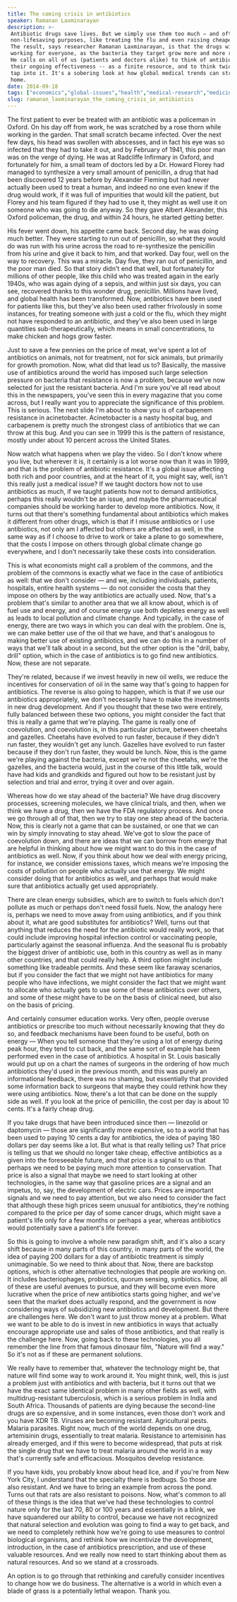 ```yaml
---
title: The coming crisis in antibiotics
speaker: Ramanan Laxminarayan
description: >-
 Antibiotic drugs save lives. But we simply use them too much — and often for
 non-lifesaving purposes, like treating the flu and even raising cheaper chickens.
 The result, says researcher Ramanan Laxminarayan, is that the drugs will stop
 working for everyone, as the bacteria they target grow more and more resistant.
 He calls on all of us (patients and doctors alike) to think of antibiotics -- and
 their ongoing effectiveness -- as a finite resource, and to think twice before we
 tap into it. It's a sobering look at how global medical trends can strike
 home.
date: 2014-09-18
tags: ["economics","global-issues","health","medical-research","medicine","pharmaceuticals"]
slug: ramanan_laxminarayan_the_coming_crisis_in_antibiotics
---
```


The first patient to ever be treated with an antibiotic was a policeman in Oxford. On his
day off from work, he was scratched by a rose thorn while working in the garden. That
small scratch became infected. Over the next few days, his head was swollen with
abscesses, and in fact his eye was so infected that they had to take it out, and by
February of 1941, this poor man was on the verge of dying. He was at Radcliffe Infirmary
in Oxford, and fortunately for him, a small team of doctors led by a Dr. Howard Florey had
managed to synthesize a very small amount of penicillin, a drug that had been discovered
12 years before by Alexander Fleming but had never actually been used to treat a human,
and indeed no one even knew if the drug would work, if it was full of impurities that
would kill the patient, but Florey and his team figured if they had to use it, they might
as well use it on someone who was going to die anyway. So they gave Albert Alexander, this
Oxford policeman, the drug, and within 24 hours, he started getting better.

His fever went down, his appetite came back. Second day, he was doing much better. They
were starting to run out of penicillin, so what they would do was run with his urine
across the road to re-synthesize the penicillin from his urine and give it back to him,
and that worked. Day four, well on the way to recovery. This was a miracle. Day five, they
ran out of penicillin, and the poor man died. So that story didn't end that well, but
fortunately for millions of other people, like this child who was treated again in the
early 1940s, who was again dying of a sepsis, and within just six days, you can see,
recovered thanks to this wonder drug, penicillin. Millions have lived, and global health
has been transformed. Now, antibiotics have been used for patients like this, but they've
also been used rather frivolously in some instances, for treating someone with just a
cold or the flu, which they might not have responded to an antibiotic, and they've also
been used in large quantities sub-therapeutically, which means in small concentrations,
to make chicken and hogs grow faster.

Just to save a few pennies on the price of meat, we've spent a lot of antibiotics on
animals, not for treatment, not for sick animals, but primarily for growth promotion. Now,
what did that lead us to? Basically, the massive use of antibiotics around the world has
imposed such large selection pressure on bacteria that resistance is now a problem,
because we've now selected for just the resistant bacteria. And I'm sure you've all read
about this in the newspapers, you've seen this in every magazine that you come across, but
I really want you to appreciate the significance of this problem. This is serious. The
next slide I'm about to show you is of carbapenem resistance in acinetobacter.
Acinetobacter is a nasty hospital bug, and carbapenem is pretty much the strongest class
of antibiotics that we can throw at this bug. And you can see in 1999 this is the pattern
of resistance, mostly under about 10 percent across the United States.

Now watch what happens when we play the video. So I don't know where you live, but
wherever it is, it certainly is a lot worse now than it was in 1999, and that is the
problem of antibiotic resistance. It's a global issue affecting both rich and poor
countries, and at the heart of it, you might say, well, isn't this really just a medical
issue? If we taught doctors how not to use antibiotics as much, if we taught patients how
 not to demand antibiotics, perhaps this really wouldn't be an issue, and maybe the
pharmaceutical companies should be working harder to develop more antibiotics. Now, it
turns out that there's something fundamental about antibiotics which makes it different
from other drugs, which is that if I misuse antibiotics or I use antibiotics, not only am
I affected but others are affected as well, in the same way as if I choose to drive to
work or take a plane to go somewhere, that the costs I impose on others through global
climate change go everywhere, and I don't necessarily take these costs into
consideration.

This is what economists might call a problem of the commons, and the problem of the
commons is exactly what we face in the case of antibiotics as well: that we don't
consider — and we, including individuals, patients, hospitals, entire health systems — do
not consider the costs that they impose on others by the way antibiotics are actually
used. Now, that's a problem that's similar to another area that we all know about, which is
of fuel use and energy, and of course energy use both depletes energy as well as leads to
local pollution and climate change. And typically, in the case of energy, there are two
ways in which you can deal with the problem. One is, we can make better use of the oil
that we have, and that's analogous to making better use of existing antibiotics, and we
can do this in a number of ways that we'll talk about in a second, but the other option is
the "drill, baby, drill" option, which in the case of antibiotics is to go find new
antibiotics. Now, these are not separate.

They're related, because if we invest heavily in new oil wells, we reduce the incentives 
for conservation of oil in the same way that's going to happen for antibiotics. The
reverse is also going to happen, which is that if we use our antibiotics appropriately,
we don't necessarily have to make the investments in new drug development. And if you
thought that these two were entirely, fully balanced between these two options, you might
consider the fact that this is really a game that we're playing. The game is really one of
coevolution, and coevolution is, in this particular picture, between cheetahs and
gazelles. Cheetahs have evolved to run faster, because if they didn't run faster, they
wouldn't get any lunch. Gazelles have evolved to run faster because if they don't run
faster, they would be lunch. Now, this is the game we're playing against the bacteria,
except we're not the cheetahs, we're the gazelles, and the bacteria would, just in the
course of this little talk, would have had kids and grandkids and figured out how to be
resistant just by selection and trial and error, trying it over and over
again.

Whereas how do we stay ahead of the bacteria? We have drug discovery processes, screening
molecules, we have clinical trials, and then, when we think we have a drug, then we have
the FDA regulatory process. And once we go through all of that, then we try to stay one
step ahead of the bacteria. Now, this is clearly not a game that can be sustained, or one
that we can win by simply innovating to stay ahead. We've got to slow the pace of
coevolution down, and there are ideas that we can borrow from energy that are helpful in
thinking about how we might want to do this in the case of antibiotics as well. Now, if
you think about how we deal with energy pricing, for instance, we consider emissions
taxes, which means we're imposing the costs of pollution on people who actually use that
energy. We might consider doing that for antibiotics as well, and perhaps that would make
sure that antibiotics actually get used appropriately.

There are clean energy subsidies, which are to switch to fuels which don't pollute as much
or perhaps don't need fossil fuels. Now, the analogy here is, perhaps we need to move away
from using antibiotics, and if you think about it, what are good substitutes for
antibiotics? Well, turns out that anything that reduces the need for the antibiotic would
really work, so that could include improving hospital infection control or vaccinating
people, particularly against the seasonal influenza. And the seasonal flu is probably the
biggest driver of antibiotic use, both in this country as well as in many other countries,
and that could really help. A third option might include something like tradeable permits.
And these seem like faraway scenarios, but if you consider the fact that we might not
have antibiotics for many people who have infections, we might consider the fact that we
might want to allocate who actually gets to use some of these antibiotics over others, and
some of these might have to be on the basis of clinical need, but also on the basis of
pricing.

And certainly consumer education works. Very often, people overuse antibiotics or
prescribe too much without necessarily knowing that they do so, and feedback mechanisms
have been found to be useful, both on energy — When you tell someone that they're using a
lot of energy during peak hour, they tend to cut back, and the same sort of example has
been performed even in the case of antibiotics. A hospital in St. Louis basically would
put up on a chart the names of surgeons in the ordering of how much antibiotics they'd
used in the previous month, and this was purely an informational feedback, there was no
shaming, but essentially that provided some information back to surgeons that maybe they
could rethink how they were using antibiotics. Now, there's a lot that can be done on the
supply side as well. If you look at the price of penicillin, the cost per day is about 10
cents. It's a fairly cheap drug.

If you take drugs that have been introduced since then — linezolid or daptomycin — those
are significantly more expensive, so to a world that has been used to paying 10 cents a
day for antibiotics, the idea of paying 180 dollars per day seems like a lot. But what is
that really telling us? That price is telling us that we should no longer take cheap,
effective antibiotics as a given into the foreseeable future, and that price is a signal
to us that perhaps we need to be paying much more attention to conservation. That price is
also a signal that maybe we need to start looking at other technologies, in the same way
that gasoline prices are a signal and an impetus, to, say, the development of electric
cars. Prices are important signals and we need to pay attention, but we also need to
consider the fact that although these high prices seem unusual for antibiotics, they're
nothing compared to the price per day of some cancer drugs, which might save a patient's
life only for a few months or perhaps a year, whereas antibiotics would potentially save a
patient's life forever.

So this is going to involve a whole new paradigm shift, and it's also a scary shift
because in many parts of this country, in many parts of the world, the idea of paying 200
dollars for a day of antibiotic treatment is simply unimaginable. So we need to think
about that. Now, there are backstop options, which is other alternative technologies that
people are working on. It includes bacteriophages, probiotics, quorum sensing,
synbiotics. Now, all of these are useful avenues to pursue, and they will become even more
lucrative when the price of new antibiotics starts going higher, and we've seen that the
market does actually respond, and the government is now considering ways of subsidizing
new antibiotics and development. But there are challenges here. We don't want to just
throw money at a problem. What we want to be able to do is invest in new antibiotics in
ways that actually encourage appropriate use and sales of those antibiotics, and that
really is the challenge here. Now, going back to these technologies, you all remember the
line from that famous dinosaur film, "Nature will find a way." So it's not as if these are
 permanent solutions.

We really have to remember that, whatever the technology might be, that nature will find
some way to work around it. You might think, well, this is just a problem just with
antibiotics and with bacteria, but it turns out that we have the exact same identical
problem in many other fields as well, with multidrug-resistant tuberculosis, which is a
serious problem in India and South Africa. Thousands of patients are dying because the
second-line drugs are so expensive, and in some instances, even those don't work and you
have XDR TB. Viruses are becoming resistant. Agricultural pests. Malaria parasites. Right
now, much of the world depends on one drug, artemisinin drugs, essentially to treat
malaria. Resistance to artemisinin has already emerged, and if this were to become
widespread, that puts at risk the single drug that we have to treat malaria around the
world in a way that's currently safe and efficacious. Mosquitos develop
resistance.

If you have kids, you probably know about head lice, and if you're from New York City, I
understand that the specialty there is bedbugs. So those are also resistant. And we have
to bring an example from across the pond. Turns out that rats are also resistant to
poisons. Now, what's common to all of these things is the idea that we've had these
technologies to control nature only for the last 70, 80 or 100 years and essentially in a
blink, we have squandered our ability to control, because we have not recognized that
natural selection and evolution was going to find a way to get back, and we need to
completely rethink how we're going to use measures to control biological organisms, and
rethink how we incentivize the development, introduction, in the case of antibiotics
prescription, and use of these valuable resources. And we really now need to start
thinking about them as natural resources. And so we stand at a crossroads.

An option is to go through that rethinking and carefully consider incentives to change how
we do business. The alternative is a world in which even a blade of grass is a potentially
lethal weapon. Thank you.

<!--
ad_duration=3.33
comment_count=48
event="TEDMED 2014"
external_start_time=0
has_talk_citation=0
intro_duration=11.82
is_subtitle_required="False"
is_talk_featured="True"
language="en"
language_swap="False"
native_language="en"
number_of_related_talks=6
number_of_speakers=1
number_of_subtitled_videos=29
number_of_tags=6
number_of_talk_download_languages=29
number_of_talk_more_resources=0
number_of_talk_recommendations=1
number_of_talks_take_actions=0
post_ad_duration=0.83
published_timestamp="2014-11-10 16:17:01"
recording_date="2014-09-18"
speaker_description="Drug-resistance economist"
speaker_is_published=1
speaker_name="Ramanan Laxminarayan"
talk_more_resources=[]
talk_name="The coming crisis in antibiotics"
talk_recommendations_blurb="Explore resources that help us gain a better understanding of drug resistance."
talks_tags=["economics","global-issues","health","medical-research","medicine","pharmaceuticals"]
talks_take_action=[]
url_audio="https://download.ted.com/talks/RamananLaxminarayan_2014P.mp3?apikey=acme-roadrunner"
url_photo_speaker="https://pe.tedcdn.com/images/ted/ec04f77cf236ccd239b473afcdca67d25aedaaee_254x191.jpg"
url_photo_talk="https://pe.tedcdn.com/images/ted/aeed56a0675cbe2cd820e08088d4f33cb85c6308_2880x1620.jpg"
url_webpage="https://www.ted.com/talks/ramanan_laxminarayan_the_coming_crisis_in_antibiotics"
video_type_name="TED Stage Talk"
-->